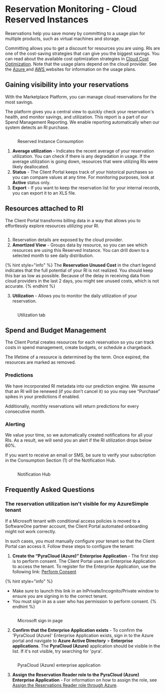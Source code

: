# Reservation Monitoring - Cloud Reserved Instances

Reservations help you save money by committing to a usage plan for multiple products, such as virtual machines and storage.

Committing allows you to get a discount for resources you are using. RIs are one of the cost-saving strategies that can give you the biggest savings. You can read about the available cost optimization strategies in [Cloud Cost Optimization](../../../extensions/cloud-tools/cloud-cost-optimization.md). Note that the usage plans depend on the cloud provider. See the [Azure ](https://azure.microsoft.com/en-us/pricing/reserved-vm-instances/)and [AWS ](https://docs.aws.amazon.com/AWSEC2/latest/UserGuide/ec2-capacity-reservations.html)websites for information on the usage plans.

## Gaining visibility into your reservations <a href="#gain-visibility-into-your-reservations" id="gain-visibility-into-your-reservations"></a>

With the Marketplace Platform, you can manage cloud reservations for the most savings.

The platform gives you a central view to quickly check your reservation's health, and monitor savings, and utilization. This report is a part of our Spend Management Reporting. We enable reporting automatically when our system detects an RI purchase.

<figure><img src="../../../.gitbook/assets/image (651).png" alt=""><figcaption><p>Reserved Instance Consumption</p></figcaption></figure>

1. **Average utilization** - Indicates the recent average of your reservation utilization. You can check if there is any degradation in usage. If the average utilization is going down, resources that were utilizing RIs were likely deallocated.
2. **Status** - The Client Portal keeps track of your historical purchases so you can compare values at any time. For monitoring purposes, look at **Active** status only.
3. **Export** - If you want to keep the reservation list for your internal records, you can export it to an XLS file.

## Resources attached to RI <a href="#resources-attached-to-ri" id="resources-attached-to-ri"></a>

The Client Portal transforms billing data in a way that allows you to effortlessly explore resources utilizing your RI.

<figure><img src="../../../.gitbook/assets/image (652).png" alt=""><figcaption></figcaption></figure>

1. Reservation details are exposed by the cloud provider.
2. **Amortized View** - Groups data by resource, so you can see which resources are using this Reserved Instance. You can drill down to a selected month to see daily distribution.

{% hint style="info" %}
The **Reservation Unused Cost** in the chart legend indicates that the full potential of your RI is not realized. You should keep this bar as low as possible. Because of the delay in receiving data from cloud providers in the last 2 days, you might see unused costs, which is not accurate.
{% endhint %}

3. **Utilization** - Allows you to monitor the daily utilization of your reservation.

<figure><img src="../../../.gitbook/assets/image (653).png" alt=""><figcaption><p>Utilization tab</p></figcaption></figure>

## Spend and Budget Management <a href="#spend-and-budget-management" id="spend-and-budget-management"></a>

The Client Portal creates resources for each reservation so you can track costs in spend management, create budgets, or schedule a chargeback.

The lifetime of a resource is determined by the term. Once expired, the resources are marked as removed.

### Predictions <a href="#predictions" id="predictions"></a>

We have incorporated RI metadata into our prediction engine. We assume that an RI will be renewed (if you don’t cancel it) so you may see “Purchase” spikes in your predictions if enabled.

Additionally, monthly reservations will return predictions for every consecutive month.

### Alerting <a href="#alerting" id="alerting"></a>

We value your time, so we automatically created notifications for all your RIs. As a result, we will send you an alert if the RI utilization drops below 80%.

If you want to receive an email or SMS, be sure to verify your subscription in the Consumption Section (1) of the Notification Hub.

<figure><img src="../../../.gitbook/assets/image (656).png" alt=""><figcaption><p>Notification Hub</p></figcaption></figure>

## Frequently Asked Questions <a href="#frequently-asked-questions" id="frequently-asked-questions"></a>

### The reservation utilization isn't visible for my AzureSimple tenant <a href="#why-reservation-utilization-is-not-showing-for-my-azure-simple-tenant" id="why-reservation-utilization-is-not-showing-for-my-azure-simple-tenant"></a>

If a Microsoft tenant with conditional access policies is moved to a SoftwareOne partner account, the Client Portal automated onboarding might not work correctly.

In such cases, you must manually configure your tenant so that the Client Portal can access it. Follow these steps to configure the tenant:

1. **Create the “PyraCloud (Azure)” Enterprise Application** -  The first step is to perform consent. The Client Portal uses an Enterprise Application to access the tenant. To register for the Enterprise Application, use the following link: [Perform Consent](https://login.microsoftonline.com/common/oauth2/authorize?response_type=code\&client_id=2a4807a4-d9e4-457d-b32f-a455e0d3662a\&prompt=consent\&redirect_uri=https://www.softwareone.com/)

{% hint style="info" %}
* Make sure to launch this link in an InPrivate/Incognito/Private window to ensure you are signing in to the correct tenant.
* You must sign in as a user who has permission to perform consent.
{% endhint %}

<figure><img src="../../../.gitbook/assets/image (657).png" alt=""><figcaption><p>Microsoft sign in page</p></figcaption></figure>

2. **Confirm that the Enterprise Application exists** - To confirm the 'PyraCloud (Azure)' Enterprise Application exists, sign in to the Azure portal and navigate to **Azure Active Directory** > **Enterprise applications**. The **PyraCloud (Azure)** application should be visible in the list. If it's not visible, try searching for 'pyra'.

<figure><img src="../../../.gitbook/assets/image (658).png" alt=""><figcaption><p>PyraCloud (Azure) enterprise application</p></figcaption></figure>

3. **Assign the Reservation Reader role to the PyraCloud (Azure) Enterprise Application** - For information on how to assign the role, see [Assign the Reservations Reader role through Azure](../../../help-and-support/faqs/im-unable-to-view-the-reserved-instance-data.md#assign-the-owner-role-for-all-reservations-1).&#x20;
